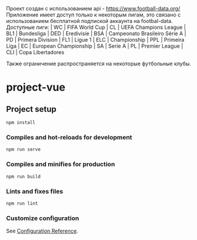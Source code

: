 Проект создан с использованием api - https://www.football-data.org/
Приложение имеет доступ только к некоторым лигам, это связано с использованием бесплатной подпиской аккаунта на footbal-data. Доступные лиги: 
 | WC | FIFA World Cup
 | CL | UEFA Champions League
 | BL1 | Bundesliga
 | DED | Eredivisie
 | BSA | Campeonato Brasileiro Série A
 | PD | Primera Division
 | FL1 | Ligue 1
 | ELC | Championship
 | PPL | Primeira Liga
 | EC | European Championship
 | SA | Serie A
 | PL | Premier League
 | CLI | Copa Libertadores

Также ограничение распространяется на некоторые футбольные клубы.

# project-vue

## Project setup
```
npm install
```

### Compiles and hot-reloads for development
```
npm run serve
```

### Compiles and minifies for production
```
npm run build
```

### Lints and fixes files
```
npm run lint
```

### Customize configuration
See [Configuration Reference](https://cli.vuejs.org/config/).
